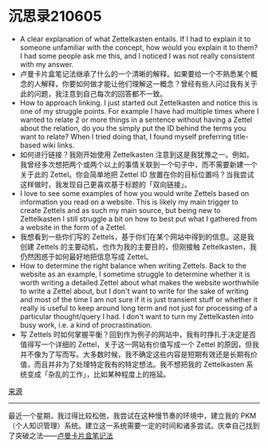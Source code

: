 # 沉思录210605

- A clear explanation of what Zettelkasten entails. If I had to explain it to someone unfamiliar with the concept, how would you explain it to them? I had some people ask me this, and I noticed I was not really consistent with my answer.
- 卢曼卡片盒笔记法继承了什么的一个清晰的解释。如果要给一个不熟悉某个概念的人解释，你要如何做才能让他们理解这一概念？曾经有些人问过我有关于此的问题，我注意到自己每次的回答都不一致。
- How to approach linking. I just started out Zettelkasten and notice this is one of my struggle points. For example I have had multiple times where I wanted to relate 2 or more things in a sentence without having a Zettel about the relation, do you the simply put the ID behind the terms you want to relate? When I tried doing that, I found myself preferring title-based wiki links.
- 如何进行链接？我刚开始使用 Zettelkasten 注意到这是我犹豫之一。例如，我曾经多次想把两个或两个以上的事情关联到一个句子中，而不需要新建一个关于此的 Zettel。你会简单地把 Zettel ID 放置在你的目标位置吗？当我尝试这样做时，我发现自己更喜欢基于标题的「双向链接」。
- I love to see some examples of how you would write Zettels based on information you read on a website. This is likely my main trigger to create Zettels and as such my main source, but being new to Zettelkasten I still struggle a bit on how to best put what I gathered from a website in the form of a Zettel.
- 我想看到一些你们写的 Zettels，基于你们在某个网站中得到的信息。这是我创建 Zettels 的主要动机，也作为我的主要目的，但刚接触 Zettelkasten，我仍然困惑于如何最好地把信息写成 Zettel。
- How to determine the right balance when writing Zettels. Back to the website as an example, I sometime struggle to determine whether it is worth writing a detailed Zettel about what makes the website worthwhile to write a Zettel about, but I don't want to write for the sake of writing and most of the time I am not sure if it is just transient stuff or whether it really is useful to keep around long term and not just for processing of a particular thought/query I had. I don't want to turn my Zettelkasten into busy work, i.e. a kind of procrastination.
- 写 Zettels 时如何掌握平衡？回到作为例子的网站中，我有时挣扎于决定是否值得写一个详细的 Zettel，关于这一网站有价值写成一个 Zettel 的原因，但我并不像为了写而写。大多数时候，我不确定这些内容是短期有效还是长期有价值，而且并非为了处理特定我有的特定想法。我不想把我的 Zettelkasten 系统变成「杂乱的工作」，比如某种程度上的拖延。

[来源](https://forum.zettelkasten.de/discussion/comment/5925/#Comment_5925)

---

最近一个星期，我过得比较松弛，我尝试在这种慢节奏的环境中，建立我的 PKM（个人知识管理）系统。建立这一系统需要一定的时间和诸多尝试。庆幸自己找到了突破之法——[卢曼卡片盒笔记法](https://zettelkasten.de/introduction/zh/)
